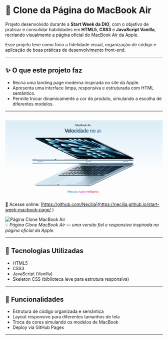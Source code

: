 # 🍎 Clone da Página do MacBook Air 

Projeto desenvolvido durante a **Start Week da DIO**, com o objetivo de praticar e consolidar habilidades em **HTML5**, **CSS3** e **JavaScript Vanilla**, recriando visualmente a página oficial do MacBook Air da Apple.

Esse projeto teve como foco a fidelidade visual, organização de código e aplicação de boas práticas de desenvolvimento front-end.

---

## ✨ O que este projeto faz

- Recria uma landing page moderna inspirada no site da Apple.  
- Apresenta uma interface limpa, responsiva e estruturada com HTML semântico.  
- Permite trocar dinamicamente a cor do produto, simulando a escolha de diferentes modelos.

---

## ![Pré-visualização do meu proketo](preview.png)

🔗 Acesse online: [https://github.com/Necilia](https://necilia.github.io/start-week-macbook-page/
)

![Página Clone MacBook Air](./src/images/preview.png)  
💡 *Página Clone MacBook Air — uma versão fiel e responsiva inspirada na página oficial da Apple.*

---

## 🚀 Tecnologias Utilizadas

- HTML5  
- CSS3  
- JavaScript (Vanilla)  
- Skeleton CSS (biblioteca leve para estrutura responsiva)

---

## 🔧 Funcionalidades

- Estrutura de código organizada e semântica  
- Layout responsivo para diferentes tamanhos de tela  
- Troca de cores simulando os modelos de MacBook  
- Deploy via GitHub Pages

---
